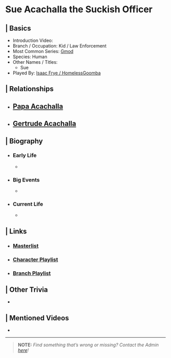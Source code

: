 # Sue Acachalla the Suckish Officer  


## | Basics  
- Introduction Video: []()  
- Branch / Occupation: Kid / Law Enforcement  
- Most Common Series: [Gmod](./6.Series/Gmod.md)  
- Species: Human  
- Other Names / Titles:   
  - Sue  
- Played By: [Isaac Frye / HomelessGoomba](./3.Siblings/3.4.Isaac-Frye-HomelessGoomba.md)  


## | Relationships  
- [**Papa Acachalla**]()  
  -  

- [**Gertrude Acachalla**]()
  - 

## | Biography  
- ### Early Life  
  -   
- ### Big Events  
  -   
- ### Current Life  
  -   

 
## | Links  
- ### [Masterlist]()  
- ### [Character Playlist]()  
- ### [Branch Playlist]()  


## | Other Trivia  
-   

## | Mentioned Videos
- 

----

> **NOTE:** *Find something that’s wrong or missing? Contact the Admin [here](./chapter_2.md)!*